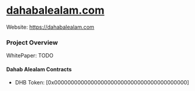 
# [dahabalealam.com](https://dahabalealam.com)
Website: https://dahabalealam.com

### Project Overview

WhitePaper: TODO

#### Dahab Alealam Contracts
- DHB Token: [0x0000000000000000000000000000000000000000]

